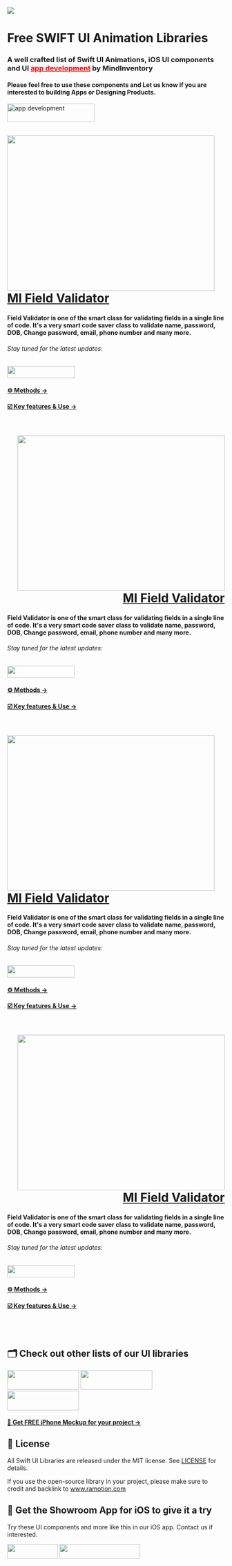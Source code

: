 <a href="https://www.mindinventory.com/?utm_source=gthb&utm_medium=repo&utm_campaign=swift-ui-libraries"><img src="https://github.com/Sammindinventory/MindInventory/blob/main/Banner.png"></a>

# Free SWIFT UI Animation Libraries

<p><h3>A well crafted list of Swift UI Animations, iOS UI components and UI <a href="https://www.mindinventory.com/mobile-app-development.php?utm_source=gthb&utm_medium=repo&utm_campaign=swift-ui-libraries" style="color: red;"><b>app development</b></a> by MindInventory</h3><p>
<p><h4>Please feel free to use these components and Let us know if you are interested to building Apps or Designing Products.</h4>


<a href="https://www.mindinventory.com/contact-us.php?utm_source=gthb&utm_medium=repo&utm_campaign=swift-ui-libraries">
<img src="https://github.com/Sammindinventory/MindInventory/blob/main/hirebutton.png" width="203" height="43"  alt="app development"></a></p>
<br>

<a href="https://github.com/Mindinventory/MIFieldValidator>MIFieldValidator">
<img align="left" src="https://github.com/Sammindinventory/MindInventory/blob/20ab48c476b693bb04a3df02ff93ad7cd2992b29/Podcast%20App%20Animation.gif" width="480" height="360" /></a>
<p><h1 align="left"><a href="https://github.com/Mindinventory/MIFieldValidator>MIFieldValidator">MI Field Validator</a></h1></p>
<h4>Field Validator is one of the smart class for validating fields in a single line of code. It's a very smart code saver class to validate name, password, DOB, Change password, email, phone number and many more.</h4>
<p><h6>Stay tuned for the latest updates:</h6>
<a href="https://github.com/PareshSolankiMI" >
<img src="https://github.com/Sammindinventory/MindInventory/blob/36c4fdd7c17d113d796be251630f3fe0e7387304/Group%202.png" width="156" height="28"></a></p>
<h4><a href="https://github.com/Mindinventory/MIFieldValidator#methods--11">⚙️ Methods →</a></h4>
<h4><a href="https://github.com/Mindinventory/MIFieldValidator#key-features--use">☑️ Key features & Use →</a></h4>
<br></br>


<a href="https://github.com/Mindinventory/MIFieldValidator>MIFieldValidator">
<img align="right" src="https://github.com/Sammindinventory/MindInventory/blob/20ab48c476b693bb04a3df02ff93ad7cd2992b29/Podcast%20App%20Animation.gif" width="480" height="360" /></a>
<p><h1 align="right"><a href="https://github.com/Mindinventory/MIFieldValidator>MIFieldValidator">MI Field Validator</a></h1></p>
<h4>Field Validator is one of the smart class for validating fields in a single line of code. It's a very smart code saver class to validate name, password, DOB, Change password, email, phone number and many more.</h4>
<p><h6>Stay tuned for the latest updates:</h6>
<a href="https://github.com/PareshSolankiMI" >
<img src="https://github.com/Sammindinventory/MindInventory/blob/36c4fdd7c17d113d796be251630f3fe0e7387304/Group%202.png" width="156" height="28"></a></p>
<h4><a href="https://github.com/Mindinventory/MIFieldValidator#methods--11">⚙️ Methods →</a></h4>
<h4><a href="https://github.com/Mindinventory/MIFieldValidator#key-features--use">☑️ Key features & Use →</a></h4>
<br></br>



<a href="https://github.com/Mindinventory/MIFieldValidator>MIFieldValidator">
<img align="left" src="https://github.com/Sammindinventory/MindInventory/blob/20ab48c476b693bb04a3df02ff93ad7cd2992b29/Podcast%20App%20Animation.gif" width="480" height="360" /></a>
<p><h1 align="left"><a href="https://github.com/Mindinventory/MIFieldValidator>MIFieldValidator">MI Field Validator</a></h1></p>
<h4>Field Validator is one of the smart class for validating fields in a single line of code. It's a very smart code saver class to validate name, password, DOB, Change password, email, phone number and many more.</h4>
<p><h6>Stay tuned for the latest updates:</h6>
<a href="https://github.com/PareshSolankiMI" >
<img src="https://github.com/Sammindinventory/MindInventory/blob/36c4fdd7c17d113d796be251630f3fe0e7387304/Group%202.png" width="156" height="28"></a></p>
<h4><a href="https://github.com/Mindinventory/MIFieldValidator#methods--11">⚙️ Methods →</a></h4>
<h4><a href="https://github.com/Mindinventory/MIFieldValidator#key-features--use">☑️ Key features & Use →</a></h4>
<br></br>


<a href="https://github.com/Mindinventory/MIFieldValidator>MIFieldValidator">
<img align="right" src="https://github.com/Sammindinventory/MindInventory/blob/20ab48c476b693bb04a3df02ff93ad7cd2992b29/Podcast%20App%20Animation.gif" width="480" height="360" /></a>
<p><h1 align="right"><a href="https://github.com/Mindinventory/MIFieldValidator>MIFieldValidator">MI Field Validator</a></h1></p>
<h4>Field Validator is one of the smart class for validating fields in a single line of code. It's a very smart code saver class to validate name, password, DOB, Change password, email, phone number and many more.</h4>
<p><h6>Stay tuned for the latest updates:</h6>
<a href="https://github.com/PareshSolankiMI" >
<img src="https://github.com/Sammindinventory/MindInventory/blob/36c4fdd7c17d113d796be251630f3fe0e7387304/Group%202.png" width="156" height="28"></a></p>
<h4><a href="https://github.com/Mindinventory/MIFieldValidator#methods--11">⚙️ Methods →</a></h4>
<h4><a href="https://github.com/Mindinventory/MIFieldValidator#key-features--use">☑️ Key features & Use →</a></h4>
<br></br>

## 🗂 Check out other lists of our UI libraries

<a href="https://github.com/Ramotion/android-ui-animation-components-libraries"> 
<img src="https://github.com/Sammindinventory/MindInventory/blob/25768abfcbca098d3a2b8f1b82cfd000db6efa54/Android.png" width="166" height="45"></a>

<a href="https://github.com/Ramotion/android-ui-animation-components-libraries"> 
<img src="https://github.com/Sammindinventory/MindInventory/blob/25768abfcbca098d3a2b8f1b82cfd000db6efa54/SWIFT.png" width="166" height="45"></a>

<a href="https://github.com/Ramotion/android-ui-animation-components-libraries"> 
<img src="https://github.com/Sammindinventory/MindInventory/blob/25768abfcbca098d3a2b8f1b82cfd000db6efa54/Flutter.png" width="166" height="45"></a>

<h4><a href="https://store.ramotion.com/product/iphone-x-clay-mockups?utm_source=gthb&utm_medium=special&utm_campaign=folding-cell#demo"><u>📲 Get FREE iPhone Mockup for your project →</u></a></h4>

## 📄 License

All Swift UI Libraries are released under the MIT license.
See [LICENSE](./LICENSE) for details.

If you use the open-source library in your project, please make sure to credit and backlink to www.ramotion.com

## 📱 Get the Showroom App for iOS to give it a try
Try these UI components and more like this in our iOS app. Contact us if interested.

<a href="https://itunes.apple.com/app/apple-store/id1182360240?pt=550053&ct=swift-ui-libraries&mt=8" >
<img src="https://github.com/ramotion/gliding-collection/raw/master/app_store@2x.png" width="117" height="34"></a>

<a href="https://www.ramotion.com/agency/app-development/?utm_source=gthb&utm_medium=repo&utm_campaign=swift-ui-libraries">
<img src="https://github.com/ramotion/gliding-collection/raw/master/contact_our_team@2x.png" width="187" height="34"></a>
